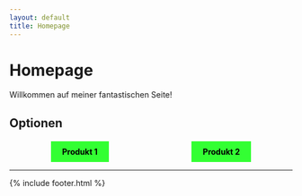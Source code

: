 ```yaml
---
layout: default
title: Homepage
---
```


# Homepage

Willkommen auf meiner fantastischen Seite!

## Optionen

<div style="display: flex; justify-content: space-around; margin-top: 20px;">
  <a href="product1.html" style="padding: 10px 20px; background-color: #33ff33; color: black; text-decoration: none; font-weight: bold;">Produkt 1</a>
  <a href="product2.html" style="padding: 10px 20px; background-color: #33ff33; color: black; text-decoration: none; font-weight: bold;">Produkt 2</a>
</div>

---

{% include footer.html %}
